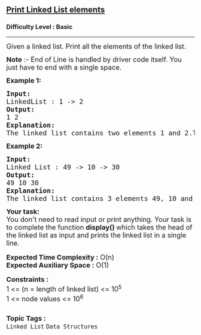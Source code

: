 <h2><a href="https://www.geeksforgeeks.org/problems/print-linked-list-elements/1?page=1&category=Linked%20List&sortBy=difficulty">Print Linked List elements</a></h2><h3>Difficulty Level : Basic</h3><hr><div class="problems_problem_content__Xm_eO"><p><span style="font-size: 18px;">Given a linked list. Print all the elements of the linked list.</span></p>
<p><span style="font-size: 18px;"><strong>Note</strong> :- End of Line is handled by driver code itself. You just have to end with a single space.</span></p>
<p><strong><span style="font-size: 18px;">Example 1:</span></strong></p>
<pre><span style="font-size: 18px;"><strong>Input:</strong>
LinkedList : 1 -&gt; 2</span>
<span style="font-size: 18px;"><strong>Output:</strong>
1 2</span>
<span style="font-size: 18px;"><strong>Explanation:
</strong>The linked list contains two elements 1 and 2.The elements are printed in a single line.</span></pre>
<p><strong><span style="font-size: 18px;">Example 2:</span></strong></p>
<pre><strong><span style="font-size: 18px;">Input:</span></strong>
<span style="font-size: 18px;">Linked List : 49 -&gt; 10 -&gt; 30</span>
<strong><span style="font-size: 18px;">Output: </span></strong>
<span style="font-size: 18px;">49 10 30</span>
<strong><span style="font-size: 18px;">Explanation:</span></strong>
<span style="font-size: 18px;">The linked list contains 3 elements 49, 10 and 30. The elements are printed in a single line.</span></pre>
<div><strong><span style="font-size: 18px;">Your task:</span></strong></div>
<div><span style="font-size: 18px;">You don't need to read input or print anything. Your task is to complete the function <strong>display() </strong>which takes the head of the linked list as input and prints the linked list in a single line.</span></div>
<div>&nbsp;</div>
<div><span style="font-size: 18px;"><strong>Expected Time Complexity :</strong> O(n)</span></div>
<div><span style="font-size: 18px;"><strong>Expected Auxiliary Space :</strong> O(1)</span></div>
<div>&nbsp;</div>
<div><strong><span style="font-size: 18px;">Constraints :</span></strong></div>
<div><span style="font-size: 18px;">1 &lt;= (n = length of linked list) &lt;= 10<sup>5</sup></span></div>
<div><span style="font-size: 18px;">1 &lt;= node values &lt;= 10<sup>6</sup></span></div></div><br><p><span style=font-size:18px><strong>Topic Tags : </strong><br><code>Linked List</code>&nbsp;<code>Data Structures</code>&nbsp;